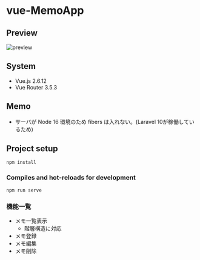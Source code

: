 # vue-MemoApp

## Preview
![preview](https://user-images.githubusercontent.com/64389838/270657275-ba373088-0f7a-4644-bd6a-caac688af024.gif)

## System
* Vue.js 2.6.12
* Vue Router 3.5.3

## Memo
* サーバが Node 16 環境のため fibers は入れない。(Laravel 10が稼働しているため)

## Project setup
```
npm install
```

### Compiles and hot-reloads for development
```
npm run serve
```

### 機能一覧
* メモ一覧表示
  * 階層構造に対応
* メモ登録
* メモ編集
* メモ削除